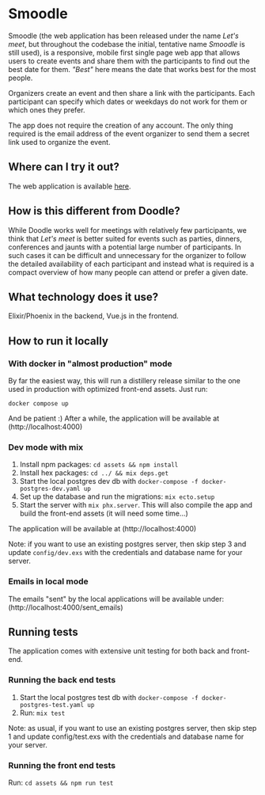 # Smoodle

Smoodle (the web application has been released under the name *Let's meet*, but throughout the codebase
the initial, tentative name *Smoodle* is still used),
is a responsive, mobile first single page web app that allows users to create events and share them with
the participants to find out the best date for them. *"Best"* here means the date that works best for the
most people.

Organizers create an event and then share a link with the participants. Each participant can specify which
dates or weekdays do not work for them or which ones they prefer.

The app does not require the creation of any account. The only thing required is the email address of the
event organizer to send them a secret link used to organize the event.

## Where can I try it out?

The web application is available [here](https://go.lets-meet.app).

## How is this different from Doodle?

While Doodle works well for meetings with relatively few participants, we think that *Let's meet* is better suited
for events such as parties, dinners, conferences and jaunts with a potential large number of participants.
In such cases it can be difficult and unnecessary for the organizer to follow the detailed availability of each participant and instead
what is required is a compact overview of how many people can attend or prefer a given date.

## What technology does it use?

Elixir/Phoenix in the backend, Vue.js in the frontend.

## How to run it locally

### With docker in "almost production" mode

By far the easiest way, this will run a distillery release similar to the one used in production with optimized
front-end assets. Just run:

```docker compose up```

And be patient :) After a while, the application will be available at (http://localhost:4000)

### Dev mode with mix

1. Install npm packages: `cd assets && npm install`
2. Install hex packages: `cd ../ && mix deps.get`
3. Start the local postgres dev db with `docker-compose -f docker-postgres-dev.yaml up`
4. Set up the database and run the migrations: `mix ecto.setup`
5. Start the server with `mix phx.server`. This will also compile the app and build the front-end assets (it will need some time...)

The application will be available at (http://localhost:4000)

Note: if you want to use an existing postgres server, then skip step 3 and update `config/dev.exs` with the credentials
and database name for your server.

### Emails in local mode

The emails "sent" by the local applications will be available under: (http://localhost:4000/sent_emails)

## Running tests

The application comes with extensive unit testing for both back and front-end.

### Running the back end tests

1. Start the local postgres test db with `docker-compose -f docker-postgres-test.yaml up`
2. Run: `mix test`

Note: as usual, if you want to use an existing postgres server, then skip step 1 and update config/test.exs with the credentials and database name for your server.

### Running the front end tests

Run: `cd assets && npm run test`

